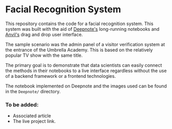 # Facial Recognition System

This repository contains the code for a facial recognition system.
This system was built with the aid of [Deepnote's](https://deepnote.com/) long-running
notebooks and [Anvil's](https://anvil.works/) drag and drop user
interface.

The sample scenario was the admin panel of a
visitor verification system at the entrance of the Umbrella 
Academy. This is based on the relatively popular TV show with
the same title.

The primary goal is to demonstrate that data scientists can 
easily connect the methods in their notebooks to a live 
interface regardless without the use of a backend framework
or a frontend technologies.

The notebook implemented on Deepnote and the images used 
can be found in the `Deepnote/` directory. 

### To be added:
- Associated article
- The live project link.
